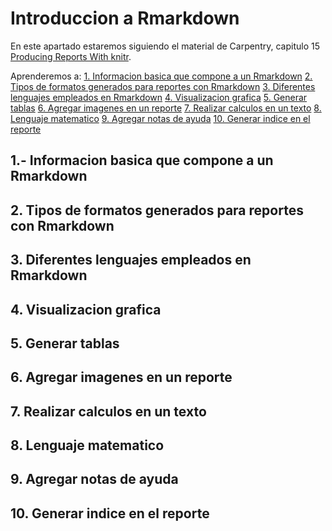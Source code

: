 # Introduccion a Rmarkdown

En este apartado estaremos siguiendo el material de Carpentry, capitulo 15 [Producing Reports With knitr](https://swcarpentry.github.io/r-novice-gapminder/15-knitr-markdown/index.html). 

Aprenderemos a:
[1. Informacion basica que compone a un Rmarkdown](#basic)
[2. Tipos de formatos generados para reportes con Rmarkdown](#formatos)
[3. Diferentes lenguajes empleados en Rmarkdown](#lenguajes)
[4. Visualizacion grafica](#grafica)
[5. Generar tablas](#tablas)
[6. Agregar imagenes en un reporte](#imagen)
[7. Realizar calculos en un texto](#calculo)
[8. Lenguaje matematico](#mate)
[9. Agregar notas de ayuda](#note)
[10. Generar indice en el reporte](#indice)

## 1.- Informacion basica que compone a un Rmarkdown  <a name="basic"></a>

## 2. Tipos de formatos generados para reportes con Rmarkdown <a name="formatos"></a>

## 3. Diferentes lenguajes empleados en Rmarkdown <a name="lenguajes"></a>

## 4. Visualizacion grafica <a name="grafica"></a>

## 5. Generar tablas <a name="tablas"></a>
## 6. Agregar imagenes en un reporte <a name="imagen"></a>
## 7. Realizar calculos en un texto <a name="calculo"></a>

## 8. Lenguaje matematico <a name="mate"></a>

## 9. Agregar notas de ayuda <a name="note"></a>

## 10. Generar indice en el reporte <a name="indice"></a>
